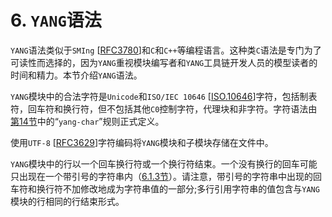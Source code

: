 # 6. `YANG`语法

`YANG`语法类似于`SMIng` [[RFC3780](https://tools.ietf.org/html/rfc3780)]和`C`和`C++`等编程语言。这种类`C`语法是专门为了可读性而选择的，因为`YANG`重视模块编写者和`YANG`工具链开发人员的模型读者的时间和精力。本节介绍`YANG`语法。

`YANG`模块中的合法字符是`Unicode`和`ISO/IEC 10646` [[ISO.10646](https://tools.ietf.org/html/rfc7950#ref-ISO.10646)]字符，包括制表符，回车符和换行符，但不包括其他`C0`控制字符，代理块和非字符。字符语法由[第14节](../section-14/README.md)中的“`yang-char`”规则正式定义。

使用`UTF-8` [[RFC3629](https://tools.ietf.org/html/rfc3629)]字符编码将`YANG`模块和子模块存储在文件中。

`YANG`模块中的行以一个回车换行符或一个换行符结束。一个没有换行的回车可能只出现在一个带引号的字符串内（[6.1.3节](../section-6/6.1.3.md)）。请注意，带引号的字符串中出现的回车符和换行符不加修改地成为字符串值的一部分;多行引用字符串的值包含与`YANG`模块的行相同的行结束形式。
